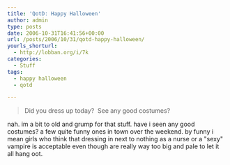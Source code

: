 ```yaml
---
title: 'QotD: Happy Halloween'
author: admin
type: posts
date: 2006-10-31T16:41:56+00:00
url: /posts/2006/10/31/qotd-happy-halloween/
yourls_shorturl:
  - http://lobban.org/i/7k
categories:
  - Stuff
tags:
  - happy halloween
  - qotd

---
```

> Did you dress up today?&#160; See any good costumes?

nah. im a bit to old and grump for that stuff. have i seen any good costumes? a few quite funny ones in town over the weekend. by funny i mean girls who think that dressing in next to nothing as a nurse or a "sexy" vampire is acceptable even though are really way too big and pale to let it all hang oot.